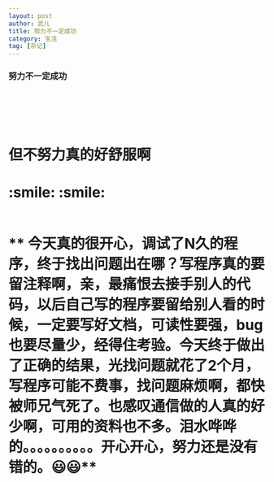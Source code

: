 ```yaml
---
layout: post
author: 武儿
title: 努力不一定成功
category: 生活
tag: [杂记]
---
```


<h3>努力不一定成功<h3/>


<br/>

<br/>

<br/>

<h1>但不努力真的好舒服啊<h1/>  :smile: :smile:



<br/>

<br/>

**
今天真的很开心，调试了N久的程序，终于找出问题出在哪？写程序真的要留注释啊，亲，最痛恨去接手别人的代码，以后自己写的程序要留给别人看的时候，一定要写好文档，可读性要强，bug也要尽量少，经得住考验。今天终于做出了正确的结果，光找问题就花了2个月，写程序可能不费事，找问题麻烦啊，都快被师兄气死了。也感叹通信做的人真的好少啊，可用的资料也不多。泪水哗哗的。。。。。。。。。。开心开心，努力还是没有错的。:smiley::smiley:**
